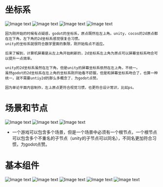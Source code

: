 # 坐标系

![Image text](image/坐标系.png)
![Image text](image/坐标系-godot-1.png)
![Image text](image/坐标系-godot-4个象限.png)
![Image text](image/坐标系-ps.JPG)

```
因为刚开始的时候有点疑惑，godot的坐标系，原点既然在左上角。unity，cocos的2d原点都在左下角，左下角的2d坐标系感觉很复合习惯。
unity的坐标系就很符合数学里面的象限，刚开始有点不适应。

后来了解到，计算机屏幕是从左上角开始刷新的，2d坐标系左上角为原点可以屏幕坐标系吻合可以提升一点效率。  

unity的2d坐标系虽然在左下角，但是unity的屏幕坐标系依然在左上角，不统一。
虽然godot的2d坐标系在左上角的坐标系刚开始看不舒服，但是和屏幕坐标系吻合了，也算一种统一，就不需要untiy2d的那么多概念了，为godot点赞。

因为单论平面内容制作，左上原点更符合视觉习惯，也更符合设计常识，比如ps。
```

# 场景和节点

![Image text](image/场景.png)
![Image text](image/节点.png)
![Image text](image/节点渲染顺序.png)

- 一个游戏可以包含多个场景，但是一个场景中必须有一个根节点，一个根节点可以包含多个不重名的子节点（unity的子节点可以同名），不同名更加符合习惯，为godot点赞。

# 基本组件

![Image text](./image/component1.png)
![Image text](./image/component2.png)
![Image text](./image/component3.png)
![Image text](./image/component4.png)
![Image text](./image/component5.png)
